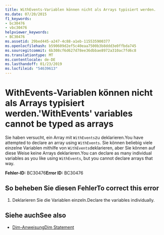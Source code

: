 ```yaml
---
title: WithEvents-Variablen können nicht als Arrays typisiert werden.
ms.date: 07/20/2015
f1_keywords:
- bc30476
- vbc30476
helpviewer_keywords:
- BC30476
ms.assetid: 29bed445-a247-4c88-a1eb-115535900377
ms.openlocfilehash: b590609d2ef5c40eaa7500b3b8ddd3e0ffbda745
ms.sourcegitcommit: 6b308cf6d627d78ee36dbbae8972a310ac7fd6c8
ms.translationtype: MT
ms.contentlocale: de-DE
ms.lasthandoff: 01/23/2019
ms.locfileid: "54639613"
---
```

# <a name="withevents-variables-cannot-be-typed-as-arrays"></a><span data-ttu-id="f6b61-102">WithEvents-Variablen können nicht als Arrays typisiert werden.</span><span class="sxs-lookup"><span data-stu-id="f6b61-102">'WithEvents' variables cannot be typed as arrays</span></span>
<span data-ttu-id="f6b61-103">Sie haben versucht, ein Array mit `WithEvents`zu deklarieren.</span><span class="sxs-lookup"><span data-stu-id="f6b61-103">You have attempted to declare an array using `WithEvents`.</span></span> <span data-ttu-id="f6b61-104">Sie können beliebig viele einzelne Variablen mithilfe von `WithEvents`deklarieren, aber Sie können auf diese Weise keine Arrays deklarieren.</span><span class="sxs-lookup"><span data-stu-id="f6b61-104">You can declare as many individual variables as you like using `WithEvents`, but you cannot declare arrays that way.</span></span>  
  
 <span data-ttu-id="f6b61-105">**Fehler-ID:** BC30476</span><span class="sxs-lookup"><span data-stu-id="f6b61-105">**Error ID:** BC30476</span></span>  
  
## <a name="to-correct-this-error"></a><span data-ttu-id="f6b61-106">So beheben Sie diesen Fehler</span><span class="sxs-lookup"><span data-stu-id="f6b61-106">To correct this error</span></span>  
  
1.  <span data-ttu-id="f6b61-107">Deklarieren Sie die Variablen einzeln.</span><span class="sxs-lookup"><span data-stu-id="f6b61-107">Declare the variables individually.</span></span>  
  
## <a name="see-also"></a><span data-ttu-id="f6b61-108">Siehe auch</span><span class="sxs-lookup"><span data-stu-id="f6b61-108">See also</span></span>
- [<span data-ttu-id="f6b61-109">Dim-Anweisung</span><span class="sxs-lookup"><span data-stu-id="f6b61-109">Dim Statement</span></span>](../../visual-basic/language-reference/statements/dim-statement.md)

